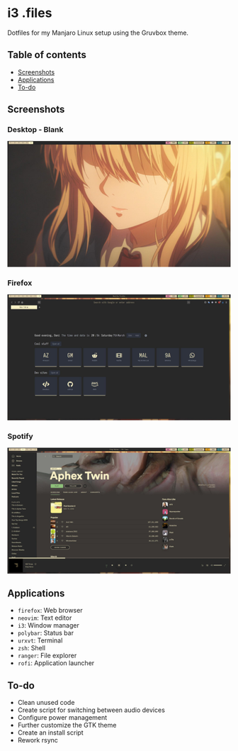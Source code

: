 # i3 .files

Dotfiles for my Manjaro Linux setup using the Gruvbox theme.

## Table of contents
<!--ts-->
   * [Screenshots](#screenshots)
   * [Applications](#applications)
   * [To-do](#to-do)
<!--te-->

## Screenshots
### Desktop - Blank
![Screenshot](/screenshots/desktop.jpg)

### Firefox
![Screenshot](/screenshots/firefox.jpg)

### Spotify
![Screenshot](/screenshots/spotify.jpg)

## Applications
- `firefox`: Web browser
- `neovim`: Text editor
- `i3`: Window manager
- `polybar`: Status bar
- `urxvt`: Terminal
- `zsh`: Shell
- `ranger`: File explorer
- `rofi`: Application launcher

## To-do
- Clean unused code
- Create script for switching between audio devices
- Configure power management
- Further customize the GTK theme
- Create an install script
- Rework rsync
